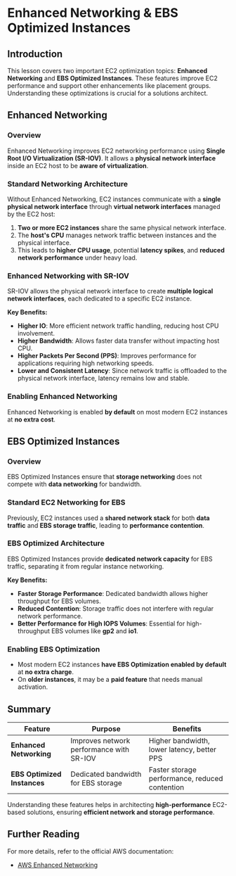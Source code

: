 # Enhanced Networking & EBS Optimized Instances

## Introduction

This lesson covers two important EC2 optimization topics: **Enhanced Networking** and **EBS Optimized Instances**. These features improve EC2 performance and support other enhancements like placement groups. Understanding these optimizations is crucial for a solutions architect.

## Enhanced Networking

### Overview

Enhanced Networking improves EC2 networking performance using **Single Root I/O Virtualization (SR-IOV)**. It allows a **physical network interface** inside an EC2 host to be **aware of virtualization**.

### Standard Networking Architecture

Without Enhanced Networking, EC2 instances communicate with a **single physical network interface** through **virtual network interfaces** managed by the EC2 host:

1. **Two or more EC2 instances** share the same physical network interface.
2. The **host's CPU** manages network traffic between instances and the physical interface.
3. This leads to **higher CPU usage**, potential **latency spikes**, and **reduced network performance** under heavy load.

### Enhanced Networking with SR-IOV

SR-IOV allows the physical network interface to create **multiple logical network interfaces**, each dedicated to a specific EC2 instance.

**Key Benefits:**

- **Higher IO**: More efficient network traffic handling, reducing host CPU involvement.
- **Higher Bandwidth**: Allows faster data transfer without impacting host CPU.
- **Higher Packets Per Second (PPS)**: Improves performance for applications requiring high networking speeds.
- **Lower and Consistent Latency**: Since network traffic is offloaded to the physical network interface, latency remains low and stable.

### Enabling Enhanced Networking

Enhanced Networking is enabled **by default** on most modern EC2 instances at **no extra cost**.

## EBS Optimized Instances

### Overview

EBS Optimized Instances ensure that **storage networking** does not compete with **data networking** for bandwidth.

### Standard EC2 Networking for EBS

Previously, EC2 instances used a **shared network stack** for both **data traffic** and **EBS storage traffic**, leading to **performance contention**.

### EBS Optimized Architecture

EBS Optimized Instances provide **dedicated network capacity** for EBS traffic, separating it from regular instance networking.

**Key Benefits:**

- **Faster Storage Performance**: Dedicated bandwidth allows higher throughput for EBS volumes.
- **Reduced Contention**: Storage traffic does not interfere with regular network performance.
- **Better Performance for High IOPS Volumes**: Essential for high-throughput EBS volumes like **gp2** and **io1**.

### Enabling EBS Optimization

- Most modern EC2 instances **have EBS Optimization enabled by default** at **no extra charge**.
- On **older instances**, it may be a **paid feature** that needs manual activation.

## Summary

| Feature                     | Purpose                                  | Benefits                                       |
| --------------------------- | ---------------------------------------- | ---------------------------------------------- |
| **Enhanced Networking**     | Improves network performance with SR-IOV | Higher bandwidth, lower latency, better PPS    |
| **EBS Optimized Instances** | Dedicated bandwidth for EBS storage      | Faster storage performance, reduced contention |

Understanding these features helps in architecting **high-performance** EC2-based solutions, ensuring **efficient network and storage performance**.

## Further Reading

For more details, refer to the official AWS documentation:

- [AWS Enhanced Networking](https://docs.aws.amazon.com/AWSEC2/latest/WindowsGuide/enhanced-networking.html)
